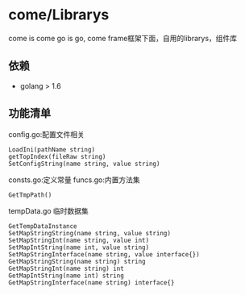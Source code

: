 # come/Librarys
come is come go is go, come frame框架下面，自用的librarys，组件库

## 依赖
* golang > 1.6

## 功能清单

config.go:配置文件相关
```
LoadIni(pathName string)
getTopIndex(fileRaw string)
SetConfigString(name string, value string)
```

consts.go:定义常量
funcs.go:内置方法集
```
GetTmpPath()
```
tempData.go 临时数据集
```
GetTempDataInstance
SetMapStringString(name string, value string)
SetMapStringInt(name string, value int)
SetMapIntString(name int, value string)
SetMapStringInterface(name string, value interface{})
GetMapStringString(name string) string
GetMapStringInt(name string) int
GetMapIntString(name int) string
GetMapStringInterface(name string) interface{}
```


